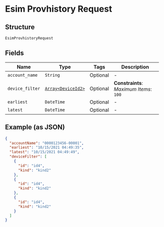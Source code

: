 
# Esim Provhistory Request

## Structure

`EsimProvhistoryRequest`

## Fields

| Name | Type | Tags | Description |
|  --- | --- | --- | --- |
| `account_name` | `String` | Optional | - |
| `device_filter` | [`Array<DeviceId2>`](../../doc/models/device-id-2.md) | Optional | **Constraints**: *Maximum Items*: `100` |
| `earliest` | `DateTime` | Optional | - |
| `latest` | `DateTime` | Optional | - |

## Example (as JSON)

```json
{
  "accountName": "0000123456-00001",
  "earliest": "10/15/2021 04:49:35",
  "latest": "10/15/2021 04:49:49",
  "deviceFilter": [
    {
      "id": "id4",
      "kind": "kind2"
    },
    {
      "id": "id4",
      "kind": "kind2"
    },
    {
      "id": "id4",
      "kind": "kind2"
    }
  ]
}
```

